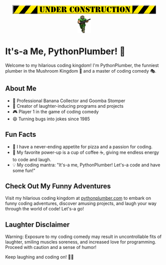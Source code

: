 <p align="center">
  <img src="/img/under.gif">
  <br>
  <img src="/img/play1.gif" alt="Doom player">
</p>

# It's-a Me, PythonPlumber! 👋

Welcome to my hilarious coding kingdom! I'm PythonPlumber, the funniest plumber in the Mushroom Kingdom 🍄 and a master of coding comedy 🎭.

## About Me

- 🍌 Professional Banana Collector and Goomba Stomper
- 🎉 Creator of laughter-inducing programs and projects
- 🎮 Player 1 in the game of coding comedy
- 😄 Turning bugs into jokes since 1985

## Fun Facts

- 🍕 I have a never-ending appetite for pizza and a passion for coding.
- 🌟 My favorite power-up is a cup of coffee ☕️, giving me endless energy to code and laugh.
- 💡 My coding mantra: "It's-a me, PythonPlumber! Let's-a code and have some fun!"

## Check Out My Funny Adventures

Visit my hilarious coding kingdom at [pythonplumber.com](https://pythonplumber.com/) to embark on funny coding adventures, discover amusing projects, and laugh your way through the world of code! Let's-a go!

## Laughter Disclaimer

Warning: Exposure to my coding comedy may result in uncontrollable fits of laughter, smiling muscles soreness, and increased love for programming. Proceed with caution and a sense of humor!

Keep laughing and coding on! 🎉🍌
